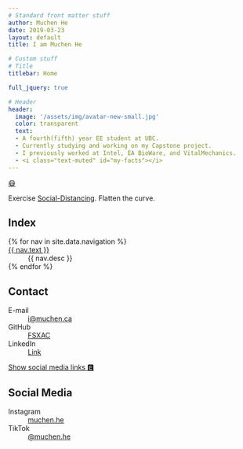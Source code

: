 ```yaml
---
# Standard front matter stuff
author: Muchen He
date: 2019-03-23
layout: default
title: I am Muchen He

# Custom stuff
# Title
titlebar: Home

full_jquery: true

# Header
header:
  image: '/assets/img/avatar-new-small.jpg'
  color: transparent
  text:
  - A fourth(fifth) year EE student at UBC.
  - Currently studying and working on my Capstone project.
  - I previously worked at Intel, EA BioWare, and VitalMechanics.
  - <i class="text-muted" id="my-facts"></i>
---
```


<a class="btn btn-lg btn-outline-warning" data-toggle="collapse" href="#collapseExample" role="button" aria-expanded="false" aria-controls="collapseExample" onclick="toggleExpand()">😷</a>

<div class="collapse" id="collapseExample">
<div class="alert alert-warning" role="alert">
Exercise <a href="https://www.ottawapublichealth.ca/en/public-health-topics/self-isolation-instructions-for-novel-coronavirus-covid-19.aspx">Social-Distancing</a>. Flatten the curve.
</div>
</div>

<div class="my-3"></div>

## Index

<dl class="row dl-horizontal">
  {% for nav in site.data.navigation %}
  <dt class="col-md-2"><a href="{{ nav.url }}">{{ nav.text }}</a></dt>
  <dd class="col-md-10">{{ nav.desc }}</dd>
  {% endfor %}
</dl>

## Contact

<dl class="row dl-horizontal">
  <dt class="col-md-2">E-mail</dt>
  <dd class="col-md-10"><a href="mailto:i@muchen.ca">i@muchen.ca</a></dd>
  <dt class="col-md-2">GitHub</dt>
  <dd class="col-md-10"><a href="https://www.github.com/FSXAC">FSXAC</a></dd>
  <dt class="col-md-2">LinkedIn</dt>
  <dd class="col-md-10"><a href="https://www.linkedin.com/in/muchen-he-6a3716b3/">Link</a></dd>
</dl>

<a class="btn btn-secondary btn-xs mt-3" data-toggle="collapse" href="#social-media-collapse" role="button" aria-expanded="false" aria-controls="collapseExample">Show social media links &#x1f174;</a>
<div class="collapse" id="social-media-collapse">
  <h2>Social Media</h2>
  <dl class="row dl-horizontal">
    <dt class="col-md-2">Instagram</dt>
    <dd class="col-md-10"><a href="https://www.instagram.com/muchen.he/">muchen.he</a></dd>
    <dt class="col-md-2">TikTok</dt>
    <dd class="col-md-10"><a href="https://www.tiktok.com/@muchen.he">@muchen.he</a></dd>
  </dl>
</div>

<script src="/assets/js/facts.js"></script>
<script>
makeRandomMessage('my-fact', 'my-facts');
function toggleExpand() {
  function toggleExpandDo() {
    $('body').animate({letterSpacing: "10px"}, 1000, "swing");
  }
  setTimeout(toggleExpandDo, 250);
}
</script>